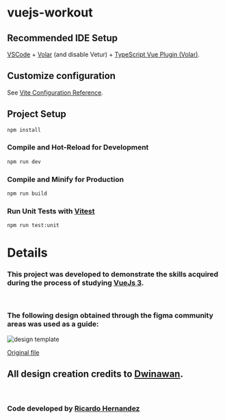 # vuejs-workout

## Recommended IDE Setup

[VSCode](https://code.visualstudio.com/) + [Volar](https://marketplace.visualstudio.com/items?itemName=Vue.volar) (and disable Vetur) + [TypeScript Vue Plugin (Volar)](https://marketplace.visualstudio.com/items?itemName=Vue.vscode-typescript-vue-plugin).

## Customize configuration

See [Vite Configuration Reference](https://vitejs.dev/config/).

## Project Setup

```sh
npm install
```

### Compile and Hot-Reload for Development

```sh
npm run dev
```

### Compile and Minify for Production

```sh
npm run build
```

### Run Unit Tests with [Vitest](https://vitest.dev/)

```sh
npm run test:unit
```

# Details

### This project was developed to demonstrate the skills acquired during the process of studying [VueJs 3](https://vuejs.org/).

<br>

### The following design obtained through the figma community areas was used as a guide:

![design template](documentation/Design.png)

[Original file](https://www.figma.com/community/file/990474735744415719)


## All design creation credits to  [Dwinawan](https://www.figma.com/@dwinawan).

<br>

### Code developed by [Ricardo Hernandez](https://github.com/ricardoHer)
